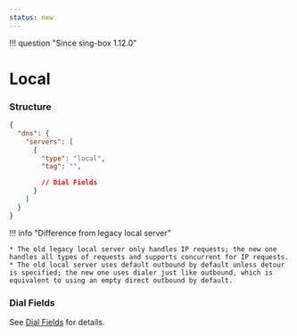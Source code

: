 ```yaml
---
status: new
---
```


!!! question "Since sing-box 1.12.0"

# Local

### Structure

```json
{
  "dns": {
    "servers": [
      {
        "type": "local",
        "tag": "",

        // Dial Fields
      }
    ]
  }
}
```

!!! info "Difference from legacy local server"
    
    * The old legacy local server only handles IP requests; the new one handles all types of requests and supports concurrent for IP requests.
    * The old local server uses default outbound by default unless detour is specified; the new one uses dialer just like outbound, which is equivalent to using an empty direct outbound by default.

### Dial Fields

See [Dial Fields](/configuration/shared/dial/) for details.
